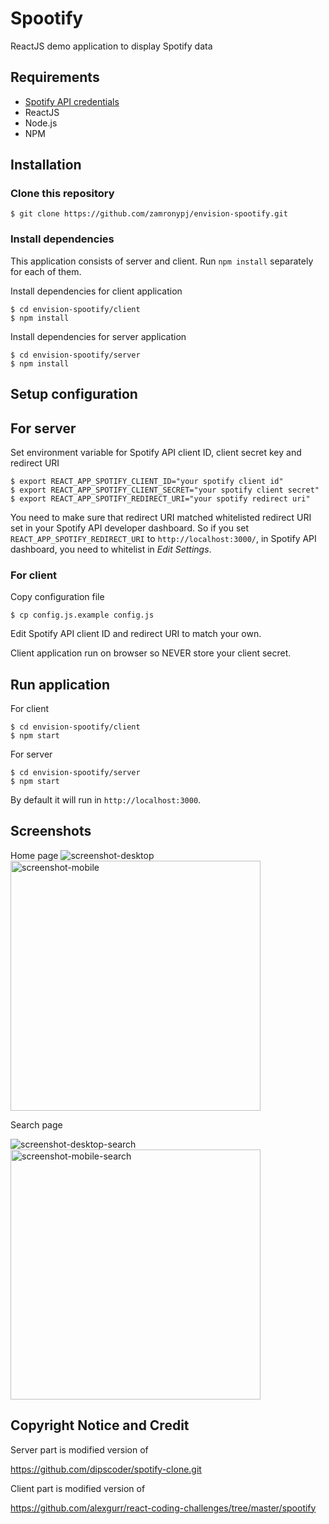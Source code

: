 # Spootify

ReactJS demo application to display Spotify data

## Requirements

- [Spotify API credentials](https://developer.spotify.com/console/)
- ReactJS
- Node.js
- NPM

## Installation

### Clone this repository

```
$ git clone https://github.com/zamronypj/envision-spootify.git
```

### Install dependencies
This application consists of server and client. Run `npm install` separately for each of them.

Install dependencies for client application
```
$ cd envision-spootify/client
$ npm install
```

Install dependencies for server application
```
$ cd envision-spootify/server
$ npm install
```

## Setup configuration

## For server
Set environment variable for Spotify API client ID, client secret key and redirect URI

```
$ export REACT_APP_SPOTIFY_CLIENT_ID="your spotify client id"
$ export REACT_APP_SPOTIFY_CLIENT_SECRET="your spotify client secret"
$ export REACT_APP_SPOTIFY_REDIRECT_URI="your spotify redirect uri"
```
You need to make sure that redirect URI matched whitelisted redirect URI set in your Spotify API developer dashboard. So if you set `REACT_APP_SPOTIFY_REDIRECT_URI` to `http://localhost:3000/`, in Spotify API dashboard, you need to whitelist in *Edit Settings*.

### For client

Copy configuration file

```
$ cp config.js.example config.js
```
Edit Spotify API client ID and redirect URI to match your own.

Client application run on browser so NEVER store your client secret.

## Run application

For client

```
$ cd envision-spootify/client
$ npm start
```

For server

```
$ cd envision-spootify/server
$ npm start
```

By default it will run in `http://localhost:3000`.

## Screenshots
Home page
![screenshot-desktop](screenshot-desktop.png)
<img alt="screenshot-mobile" width=400 src="screenshot-mobile.png" />

Search page

![screenshot-desktop-search](screenshot-desktop-search.png)
<img alt="screenshot-mobile-search" width=400 src="screenshot-mobile-search.png" />

## Copyright Notice and Credit

Server part is modified version of

https://github.com/dipscoder/spotify-clone.git


Client part is modified  version of

https://github.com/alexgurr/react-coding-challenges/tree/master/spootify

